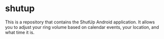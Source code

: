 shutup
======

This is a repository that contains the ShutUp Android application. It allows you to adjust your ring volume based on calendar events, your location, and what time it is.